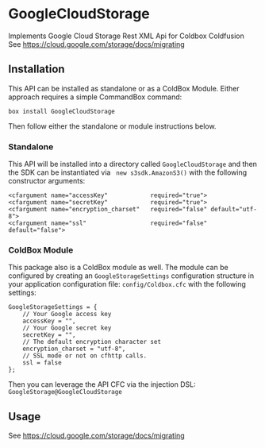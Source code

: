 # GoogleCloudStorage
Implements Google Cloud Storage Rest XML Api for Coldbox Coldfusion
See https://cloud.google.com/storage/docs/migrating

## Installation 
This API can be installed as standalone or as a ColdBox Module.  Either approach requires a simple CommandBox command:

```
box install GoogleCloudStorage
```

Then follow either the standalone or module instructions below.

### Standalone

This API will be installed into a directory called `GoogleCloudStorage` and then the SDK can be instantiated via ` new s3sdk.AmazonS3()` with the following constructor arguments:

```
<cfargument name="accessKey" 			required="true">
<cfargument name="secretKey" 			required="true">
<cfargument name="encryption_charset" 	required="false" default="utf-8">
<cfargument name="ssl" 					required="false" default="false">
```

### ColdBox Module

This package also is a ColdBox module as well.  The module can be configured by creating an `GoogleStorageSettings` configuration structure in your application configuration file: `config/Coldbox.cfc` with the following settings:

```
GoogleStorageSettings = {
	// Your Google access key
	accessKey = "",
	// Your Google secret key
	secretKey = "",
	// The default encryption character set
	encryption_charset = "utf-8",
	// SSL mode or not on cfhttp calls.
	ssl = false
};
```

Then you can leverage the API CFC via the injection DSL: `GoogleStorage@GoogleCloudStorage`

## Usage

See https://cloud.google.com/storage/docs/migrating
